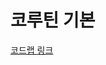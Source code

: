 # 코루틴 기본

[코드랩 링크](https://developer.android.com/codelabs/basic-android-kotlin-compose-coroutines-kotlin-playground#0)
